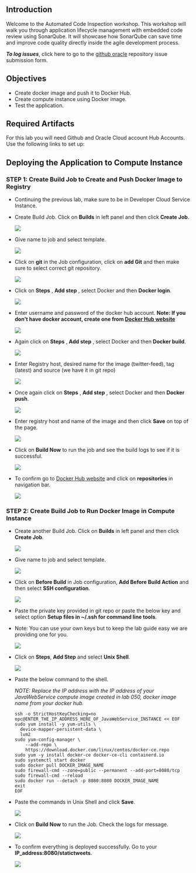 

## Introduction

Welcome to the Automated Code Inspection workshop. This workshop will walk you through application lifecycle management with embedded code review using SonarQube. It will showcase how SonarQube can save time and improve code quality directly inside the agile development process.

**_To log issues_**, click here to go to the [github oracle](https://github.com/oracle/learning-library/issues/new) repository issue submission form.

## Objectives

- Create docker image and push it to Docker Hub.
- Create compute instance using Docker image.
- Test the application.

## Required Artifacts

For this lab you will need Github and Oracle Cloud account Hub Accounts. Use the following links to set up:

## Deploying the Application to Compute Instance

### **STEP 1**: Create Build Job to Create and Push Docker Image to Registry

- Continuing the previous lab, make sure to be in Developer Cloud Service Instance.
- Create Build Job. Click on **Builds** in left panel and then click **Create Job**.

    ![](images/400/1.png)

- Give name to job and select template.

    ![](images/400/2.png)

- Click on **git** in the Job configuration, click on **add Git** and then make sure to select correct git repository.

    ![](images/400/3.png)

- Click on **Steps** , **Add step** , select Docker and then **Docker login**.

    ![](images/400/4.png)

- Enter username and password of the docker hub account. **Note: If you don't have docker account, create one from [Docker Hub website](https://hub.docker.com)**

    ![](images/400/5.png)

- Again click on **Steps** , **Add step** , select Docker and then **Docker build**.

    ![](images/400/6.png)

- Enter Registry host, desired name for the image (twitter-feed), tag (latest) and source (we have it in git repo)

    ![](images/400/7.png)

- Once again click on **Steps** , **Add step** , select Docker and then **Docker push**.

    ![](images/400/8.png)

- Enter registry host and name of the image and then click **Save** on top of the page.

    ![](images/400/9.png)

- Click on **Build Now** to run the job and see the build logs to see if it is successful.

    ![](images/400/9-1.png)

- To confirm go to [Docker Hub website](https://hub.docker.com) and click on **repositories** in navigation bar.

    ![](images/400/10.png)

### **STEP 2**: Create Build Job to Run Docker Image in Compute Instance

- Create another Build Job. Click on **Builds** in left panel and then click **Create Job**.

    ![](images/400/1.png)

- Give name to job and select template.

    ![](images/400/11.png)

- Click on **Before Build** in Job configuration, **Add Before Build Action** and then select **SSH configuration**.

    ![](images/400/12.png)

- Paste the private key provided in git repo or paste the below key and select option **Setup files in ~/.ssh for command line tools**.

- Note: You can use your own keys but to keep the lab guide easy we are providing one for you.

    ![](images/400/13.png)

- Click on **Steps**, **Add Step** and select **Unix Shell**.

    ![](images/400/14.png)

- Paste the below command to the shell.

  _NOTE: Replace the IP address with the IP address of your JavaWebService compute image created in lab 050, docker image name from your docker hub._

  ```
  ssh -o StrictHostKeyChecking=no opc@ENTER_THE_IP_ADDRESS_HERE_OF_JavaWebService_INSTANCE << EOF
  sudo yum install -y yum-utils \
    device-mapper-persistent-data \
    lvm2
  sudo yum-config-manager \
      --add-repo \
      https://download.docker.com/linux/centos/docker-ce.repo
  sudo yum -y install docker-ce docker-ce-cli containerd.io
  sudo systemctl start docker
  sudo docker pull DOCKER_IMAGE_NAME
  sudo firewall-cmd --zone=public --permanent --add-port=8080/tcp
  sudo firewall-cmd --reload
  sudo docker run --detach -p 8080:8080 DOCKER_IMAGE_NAME
  exit
  EOF
  ```



- Paste the commands in Unix Shell and click **Save**.

    ![](images/400/15.png)

- Click on **Build Now** to run the Job. Check the logs for message.

    ![](images/400/16.png)

- To confirm everything is deployed successfully. Go to your **IP_address:8080/statictweets**.

    ![](images/400/17.png)
